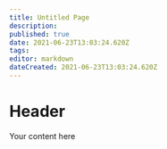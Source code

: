 ```yaml
---
title: Untitled Page
description: 
published: true
date: 2021-06-23T13:03:24.620Z
tags: 
editor: markdown
dateCreated: 2021-06-23T13:03:24.620Z
---
```


# Header
Your content here